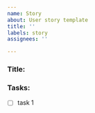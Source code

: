 ```yaml
---
name: Story
about: User story template
title: ''
labels: story
assignees: ''

---
```


### Title:
### Tasks:
- [ ] task 1
